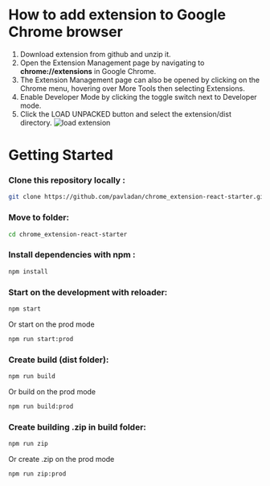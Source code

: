 # How to add extension to Google Chrome browser

1. Download extension from github and unzip it.
2. Open the Extension Management page by navigating to **chrome://extensions** in Google Chrome.
3. The Extension Management page can also be opened by clicking on the Chrome menu, hovering over More Tools then selecting Extensions.
4. Enable Developer Mode by clicking the toggle switch next to Developer mode.
5. Click the LOAD UNPACKED button and select the extension/dist directory.
![load extension](https://developer.chrome.com/static/images/get_started/load_extension.png)

# Getting Started

### Clone this repository locally :

``` bash
git clone https://github.com/pavladan/chrome_extension-react-starter.git
```

### Move to folder:

``` bash
cd chrome_extension-react-starter
```

### Install dependencies with npm :

``` bash
npm install
```

### Start on the development with reloader:

``` bash
npm start
```

Or start on the prod mode

``` bash
npm run start:prod
```

### Create build (dist folder):

``` bash
npm run build
```

Or build on the prod mode

``` bash
npm run build:prod
```

### Create building .zip in build folder:

``` bash
npm run zip
```

Or create .zip on the prod mode

``` bash
npm run zip:prod
```
